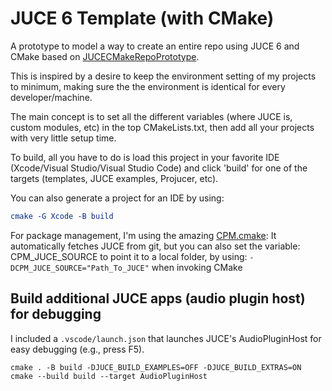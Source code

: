 # JUCE 6 Template (with CMake)
A prototype to model a way to create an entire repo using JUCE 6 and CMake based on [JUCECMakeRepoPrototype](https://github.com/eyalamirmusic/JUCECmakeRepoPrototype).

This is inspired by a desire to keep the environment setting of my projects to minimum,
making sure the the environment is identical for every developer/machine.

The main concept is to set all the different variables (where JUCE is, custom modules, etc) 
in the top CMakeLists.txt, then add all your projects with very little setup time.

To build, all you have to do is load this project in your favorite IDE 
(Xcode/Visual Studio/Visual Studio Code) 
and click 'build' for one of the targets (templates, JUCE examples, Projucer, etc).

You can also generate a project for an IDE by using:
```cmake
cmake -G Xcode -B build 
```

For package management, I'm using the amazing [CPM.cmake](https://github.com/TheLartians/CPM.cmake):
It automatically fetches JUCE from git, but you can also set the variable:
CPM_JUCE_SOURCE to point it to a local folder, by using:
``-DCPM_JUCE_SOURCE="Path_To_JUCE"``
when invoking CMake

## Build additional JUCE apps (audio plugin host) for debugging
I included a `.vscode/launch.json` that launches JUCE's AudioPluginHost for easy debugging (e.g., press F5).
```
cmake . -B build -DJUCE_BUILD_EXAMPLES=OFF -DJUCE_BUILD_EXTRAS=ON
cmake --build build --target AudioPluginHost
```
